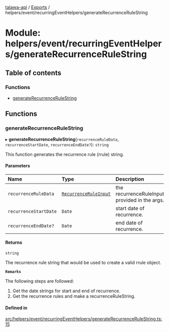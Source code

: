 [talawa-api](../README.md) / [Exports](../modules.md) / helpers/event/recurringEventHelpers/generateRecurrenceRuleString

# Module: helpers/event/recurringEventHelpers/generateRecurrenceRuleString

## Table of contents

### Functions

- [generateRecurrenceRuleString](helpers_event_recurringEventHelpers_generateRecurrenceRuleString.md#generaterecurrencerulestring)

## Functions

### generateRecurrenceRuleString

▸ **generateRecurrenceRuleString**(`recurrenceRuleData`, `recurrenceStartDate`, `recurrenceEndDate?`): `string`

This function generates the recurrence rule (rrule) string.

#### Parameters

| Name | Type | Description |
| :------ | :------ | :------ |
| `recurrenceRuleData` | [`RecurrenceRuleInput`](types_generatedGraphQLTypes.md#recurrenceruleinput) | the recurrenceRuleInput provided in the args. |
| `recurrenceStartDate` | `Date` | start date of recurrence. |
| `recurrenceEndDate?` | `Date` | end date of recurrence. |

#### Returns

`string`

The recurrence rule string that would be used to create a valid rrule object.

**`Remarks`**

The following steps are followed:
1. Get the date strings for start and end of recurrence.
2. Get the recurrence rules and make a recurrenceRuleString.

#### Defined in

[src/helpers/event/recurringEventHelpers/generateRecurrenceRuleString.ts:15](https://github.com/PalisadoesFoundation/talawa-api/blob/3eeb2af/src/helpers/event/recurringEventHelpers/generateRecurrenceRuleString.ts#L15)
